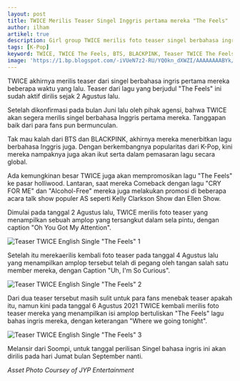 ```yaml
---
layout: post
title: TWICE Merilis Teaser Singel Inggris pertama mereka "The Feels"
author: ilham
artikel: true
description: Girl group TWICE merilis foto teaser singel berbahasa ingris pertama mereka beberapa waktu yang lalu.
tags: [K-Pop]
keyword: TWICE, TWICE The Feels, BTS, BLACKPINK, Teaser TWICE The Feels
image: 'https://1.bp.blogspot.com/-iVUeN7z2-RU/YQ0kn_dXWZI/AAAAAAAABYk/ENm1lcsWMvkyBm0zVfALb_8yrZLbM7_CQCLcBGAsYHQ/s0/IMG_20210806_190024.jpg'
---
```

TWICE akhirnya merilis teaser dari singel berbahasa ingris pertama mereka beberapa waktu yang lalu. Teaser dari lagu yang berjudul "The Feels" ini sudah aktif dirilis sejak 2 Agustus lalu.

Setelah dikonfirmasi pada bulan Juni lalu oleh pihak agensi, bahwa TWICE akan segera merilis singel berbahasa Inggris pertama mereka. Tanggapan baik dari para fans pun bermunculan.

Tak mau kalah dari BTS dan BLACKPINK, akhirnya mereka menerbitkan lagu berbahasa Inggris juga. Dengan berkembangnya popularitas dari K-Pop, kini mereka nampaknya juga akan ikut serta dalam pemasaran lagu secara global.

Ada kemungkinan besar TWICE juga akan mempromosikan lagu "The Feels" ke pasar holliwood. Lantaran, saat mereka Comeback dengan lagu "CRY FOR ME" dan "Alcohol-Free" mereka juga melakukan promosi di beberapa acara talk show populer AS seperti Kelly Clarkson Show dan Ellen Show.

Dimulai pada tanggal 2 Agustus lalu, TWICE merilis foto teaser yang menampilkan sebuah amplop yang tersangkut dalam sela pintu, dengan caption "Oh You Got My Attention".

![Teaser TWICE English Single "The Feels" 1](https://0.soompi.io/wp-content/uploads/2021/08/05210551/twice-2-800x450.jpeg)

Setelah itu merekaerilis kembali foto teaser pada tanggal 4 Agustus lalu yang menampilkan amplop tersebut telah di pegang oleh tangan salah satu member mereka, dengan Caption "Uh, I'm So Curious".

![Teaser TWICE English Single "The Feels" 2](https://0.soompi.io/wp-content/uploads/2021/08/05210617/twice-1-800x450.jpeg)

Dari dua teaser tersebut masih sulit untuk para fans menebak teaser apakah itu, namun kini pada tanggal 6 Agustus 2021 TWICE kembali merilis foto teaser mereka yang menampilkan isi amplop bertuliskan "The Feels" lagu bahas ingris mereka, dengan keterangan "Where we going tonight".

![Teaser TWICE English Single "The Feels" 3](https://1.bp.blogspot.com/-f1iNIhkshKQ/YQ0smQgFhxI/AAAAAAAABYs/UW7-C5RAYmsrs6IODYku9OlqQ_hz_KX8wCLcBGAsYHQ/s0/twice-800x450.jpeg)

Melansir dari Soompi, untuk tanggal perilisan Singel bahasa ingris ini akan dirilis pada hari Jumat bulan September nanti.

<i>Asset Photo Coursey of JYP Entertainment</i>
